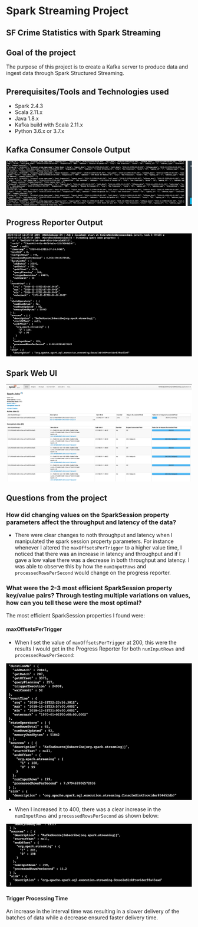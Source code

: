# Spark Streaming Project
## SF Crime Statistics with Spark Streaming

## Goal of the project
The purpose of this project is to create a Kafka server to produce data and ingest data through Spark Structured Streaming.

## Prerequisites/Tools and Technologies used
- Spark 2.4.3
- Scala 2.11.x
- Java 1.8.x
- Kafka build with Scala 2.11.x
- Python 3.6.x or 3.7.x

## Kafka Consumer Console Output
![kafka_consumer_console](screenshots/kafka-consumer-console-output.png "Kafka Consumer Console Output")

## Progress Reporter Output
![progress_reporter_output](screenshots/progress-reporter-output.png "Kafka Progress Reporter Output")

## Spark Web UI
![spark_web_ui](screenshots/spark-web-ui.png "Spark Web UI")

## Questions from the project
### How did changing values on the SparkSession property parameters affect the throughput and latency of the data?
- There were clear changes to noth throughput and latency when I manipulated the spark session property parameters. For instance whenever I altered the `maxOffsetsPerTrigger` to a higher value time, I noticed that there was an increase in latency and throughput and if I gave a low value there was a decrease in both throughput and latency. I was able to observe this by how the `numInputRows` and `processedRowsPerSecond` would change on the progress reporter.
### What were the 2-3 most efficient SparkSession property key/value pairs? Through testing multiple variations on values, how can you tell these were the most optimal?
The most efficient SparkSession properties I found were:

#### maxOffsetsPerTrigger 
- When I set the value of `maxOffsetsPerTrigger` at 200, this were the results I would get in the Progress Reporter for both `numInputRows` and `processedRowsPerSecond`:

![max_offset_trigger](screenshots/max-offset-trigger-200.png "MaxOffsetTrigger at 200")
- When I increased it to 400, there was a clear increase in the `numInputRows` and `processedRowsPerSecond` as shown below:

![max_offset_trigger](screenshots/max-offset-trigger-400.png "MaxOffsetTrigger at 400")

#### Trigger Processing Time
An increase in the interval time was resulting in a slower delivery of the batches of data while a decrease ensured faster delivery time.

